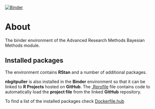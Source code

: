 [![Binder](https://mybinder.org/badge_logo.svg)](https://mybinder.org/v2/gh/ljcolling/arm/master)

# About 

The binder environment of the Advanced Research Methods Bayesian Methods module.

## Installed packages

The environment contains **RStan** and a number of additional packages. 

**nbgitpuller** is also installed in the **Binder** environment so that it can be linked to **R Projects** hosted on **GitHub**. The [.Rprofile](.Rprofile) file contains code to automatically load the **project file** from the linked **GitHub** repository. 

To find a list of the installed packages check [Dockerfile.hub](binder/Dockerfile.hub)



